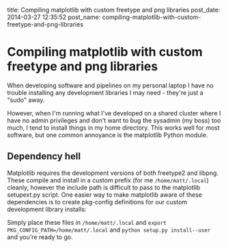 title: Compiling matplotlib with custom freetype and png libraries
post_date: 2014-03-27 12:35:52
post_name: compiling-matplotlib-with-custom-freetype-and-png-libraries

# Compiling matplotlib with custom freetype and png libraries
When developing software and pipelines on my personal laptop I have no trouble
installing any development libraries I may need - they're just a "sudo" away.

However, when I'm running what I've developed on a shared cluster where I have
no admin privileges and don't want to bug the sysadmin (my boss) too much, I
tend to install things in my home directory. This works well for most software,
but one common annoyance is the matplotlib Python module.

## Dependency hell

Matplotlib requires the development versions of both freetype2 and libpng. These
compile and install in a custom prefix (for me `/home/matt/.local`) cleanly,
however the include path is difficult to pass to the matplotlib
setupext.py script. One easier way to make matplotlib aware of these dependencies
is to create pkg-config definitions for our custom development library installs:

<script src="https://gist.github.com/mdshw5/9812062.js"></script>

Simply place these files in `/home/matt/.local` and
`export PKG_CONFIG_PATH=/home/matt/.local` and `python setup.py install--user`
and you're ready to go.
